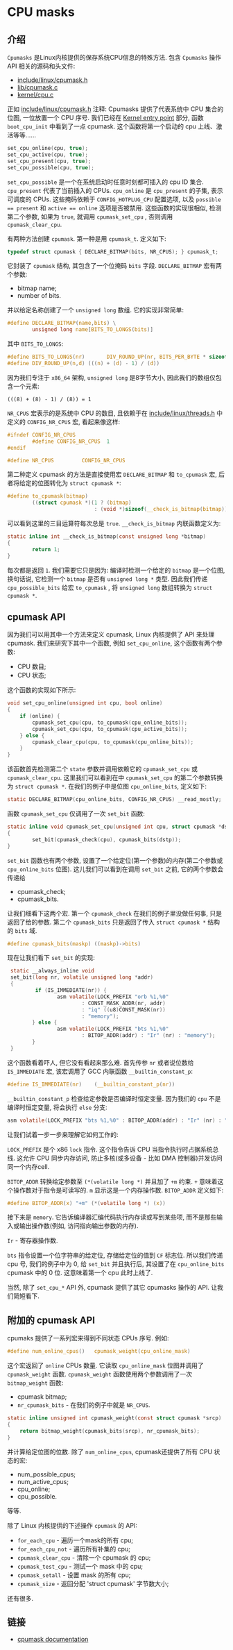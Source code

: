 CPU masks
================================================================================

介绍
--------------------------------------------------------------------------------

`Cpumasks` 是Linux内核提供的保存系统CPU信息的特殊方法. 包含 `Cpumasks` 操作 API 相关的源码和头文件: 

* [include/linux/cpumask.h](https://github.com/torvalds/linux/blob/master/include/linux/cpumask.h)
* [lib/cpumask.c](https://github.com/torvalds/linux/blob/master/lib/cpumask.c)
* [kernel/cpu.c](https://github.com/torvalds/linux/blob/master/kernel/cpu.c)

正如 [include/linux/cpumask.h](https://github.com/torvalds/linux/blob/master/include/linux/cpumask.h) 注释: Cpumasks 提供了代表系统中 CPU 集合的位图, 一位放置一个 CPU 序号. 我们已经在 [Kernel entry point](http://0xax.gitbooks.io/linux-insides/content/Initialization/linux-initialization-4.html) 部分, 函数 `boot_cpu_init` 中看到了一点 cpumask. 这个函数将第一个启动的 cpu 上线、激活等等......

```C
set_cpu_online(cpu, true);
set_cpu_active(cpu, true);
set_cpu_present(cpu, true);
set_cpu_possible(cpu, true);
```

`set_cpu_possible` 是一个在系统启动时任意时刻都可插入的 cpu ID 集合. `cpu_present` 代表了当前插入的 CPUs. `cpu_online` 是 `cpu_present` 的子集, 表示可调度的 CPUs. 这些掩码依赖于 `CONFIG_HOTPLUG_CPU` 配置选项, 以及 `possible == present` 和 `active == online` 选项是否被禁用. 这些函数的实现很相似, 检测第二个参数, 如果为 `true`, 就调用 `cpumask_set_cpu` , 否则调用 `cpumask_clear_cpu`. 

有两种方法创建 `cpumask`. 第一种是用 `cpumask_t`. 定义如下: 

```C
typedef struct cpumask { DECLARE_BITMAP(bits, NR_CPUS); } cpumask_t;
```

它封装了 `cpumask` 结构, 其包含了一个位掩码 `bits` 字段. `DECLARE_BITMAP` 宏有两个参数: 

* bitmap name;
* number of bits.

并以给定名称创建了一个 `unsigned long` 数组. 它的实现非常简单: 

```C
#define DECLARE_BITMAP(name,bits) \
        unsigned long name[BITS_TO_LONGS(bits)]
```

其中 `BITS_TO_LONGS`: 

```C
#define BITS_TO_LONGS(nr)       DIV_ROUND_UP(nr, BITS_PER_BYTE * sizeof(long))
#define DIV_ROUND_UP(n,d) (((n) + (d) - 1) / (d))
```

因为我们专注于 `x86_64` 架构, `unsigned long` 是8字节大小, 因此我们的数组仅包含一个元素: 

```
(((8) + (8) - 1) / (8)) = 1
```

`NR_CPUS` 宏表示的是系统中 CPU 的数目, 且依赖于在 [include/linux/threads.h](https://github.com/torvalds/linux/blob/master/include/linux/threads.h) 中定义的 `CONFIG_NR_CPUS` 宏, 看起来像这样: 

```C
#ifndef CONFIG_NR_CPUS
        #define CONFIG_NR_CPUS  1
#endif

#define NR_CPUS         CONFIG_NR_CPUS
```

第二种定义 cpumask 的方法是直接使用宏 `DECLARE_BITMAP` 和 `to_cpumask` 宏, 后者将给定的位图转化为 `struct cpumask *`: 

```C
#define to_cpumask(bitmap)                                              \
        ((struct cpumask *)(1 ? (bitmap)                                \
                            : (void *)sizeof(__check_is_bitmap(bitmap))))
```

可以看到这里的三目运算符每次总是 `true`. `__check_is_bitmap` 内联函数定义为: 

```C
static inline int __check_is_bitmap(const unsigned long *bitmap)
{
        return 1;
}
```

每次都是返回 `1`. 我们需要它只是因为: 编译时检测一个给定的 `bitmap` 是一个位图, 换句话说, 它检测一个 `bitmap` 是否有 `unsigned long *` 类型. 因此我们传递 `cpu_possible_bits` 给宏 `to_cpumask` , 将 `unsigned long` 数组转换为 `struct cpumask *`. 

cpumask API
--------------------------------------------------------------------------------

因为我们可以用其中一个方法来定义 cpumask, Linux 内核提供了 API 来处理 cpumask. 我们来研究下其中一个函数, 例如 `set_cpu_online`, 这个函数有两个参数: 

* CPU 数目;
* CPU 状态;

这个函数的实现如下所示: 

```C
void set_cpu_online(unsigned int cpu, bool online)
{
	if (online) {
		cpumask_set_cpu(cpu, to_cpumask(cpu_online_bits));
		cpumask_set_cpu(cpu, to_cpumask(cpu_active_bits));
	} else {
		cpumask_clear_cpu(cpu, to_cpumask(cpu_online_bits));
	}
}
```

该函数首先检测第二个 `state` 参数并调用依赖它的 `cpumask_set_cpu` 或 `cpumask_clear_cpu`. 这里我们可以看到在中 `cpumask_set_cpu` 的第二个参数转换为 `struct cpumask *`. 在我们的例子中是位图 `cpu_online_bits`, 定义如下: 

```C
static DECLARE_BITMAP(cpu_online_bits, CONFIG_NR_CPUS) __read_mostly;
```

函数 `cpumask_set_cpu` 仅调用了一次 `set_bit` 函数: 

```C
static inline void cpumask_set_cpu(unsigned int cpu, struct cpumask *dstp)
{
        set_bit(cpumask_check(cpu), cpumask_bits(dstp));
}
```

`set_bit` 函数也有两个参数, 设置了一个给定位(第一个参数)的内存(第二个参数或 `cpu_online_bits` 位图). 这儿我们可以看到在调用 `set_bit` 之前, 它的两个参数会传递给

* cpumask_check;
* cpumask_bits.

让我们细看下这两个宏. 第一个 `cpumask_check` 在我们的例子里没做任何事, 只是返回了给的参数. 第二个 `cpumask_bits` 只是返回了传入 `struct cpumask *` 结构的 `bits` 域. 

```C
#define cpumask_bits(maskp) ((maskp)->bits)
```

现在让我们看下 `set_bit` 的实现: 

```C
 static __always_inline void
 set_bit(long nr, volatile unsigned long *addr)
 {
         if (IS_IMMEDIATE(nr)) {
                asm volatile(LOCK_PREFIX "orb %1,%0"
                        : CONST_MASK_ADDR(nr, addr)
                        : "iq" ((u8)CONST_MASK(nr))
                        : "memory");
        } else {
                asm volatile(LOCK_PREFIX "bts %1,%0"
                        : BITOP_ADDR(addr) : "Ir" (nr) : "memory");
        }
 }
```

这个函数看着吓人, 但它没有看起来那么难. 首先传参 `nr` 或者说位数给 `IS_IMMEDIATE` 宏, 该宏调用了 GCC 内联函数 `__builtin_constant_p`: 

```C
#define IS_IMMEDIATE(nr)    (__builtin_constant_p(nr))
```

`__builtin_constant_p` 检查给定参数是否编译时恒定变量. 因为我们的 `cpu` 不是编译时恒定变量, 将会执行 `else` 分支: 

```C
asm volatile(LOCK_PREFIX "bts %1,%0" : BITOP_ADDR(addr) : "Ir" (nr) : "memory");
```

让我们试着一步一步来理解它如何工作的: 

`LOCK_PREFIX` 是个 x86 `lock` 指令. 这个指令告诉 CPU 当指令执行时占据系统总线. 这允许 CPU 同步内存访问, 防止多核(或多设备 - 比如 DMA 控制器)并发访问同一个内存cell. 

`BITOP_ADDR` 转换给定参数至 `(*(volatile long *)` 并且加了 `+m` 约束. `+` 意味着这个操作数对于指令是可读写的. `m` 显示这是一个内存操作数. `BITOP_ADDR` 定义如下: 

```C
#define BITOP_ADDR(x) "+m" (*(volatile long *) (x))
```

接下来是 `memory`. 它告诉编译器汇编代码执行内存读或写到某些项, 而不是那些输入或输出操作数(例如, 访问指向输出参数的内存). 

`Ir` - 寄存器操作数. 

`bts` 指令设置一个位字符串的给定位, 存储给定位的值到 `CF` 标志位. 所以我们传递 cpu 号, 我们的例子中为 0, 给 `set_bit` 并且执行后, 其设置了在 `cpu_online_bits` cpumask 中的 0 位. 这意味着第一个 cpu 此时上线了. 

当然, 除了 `set_cpu_*` API 外, cpumask 提供了其它 cpumasks 操作的 API. 让我们简短看下. 

附加的 cpumask API
--------------------------------------------------------------------------------

cpumaks 提供了一系列宏来得到不同状态 CPUs 序号. 例如: 

```C
#define num_online_cpus()	cpumask_weight(cpu_online_mask)
```

这个宏返回了 `online` CPUs 数量. 它读取 `cpu_online_mask` 位图并调用了 `cpumask_weight` 函数. `cpumask_weight` 函数使用两个参数调用了一次 `bitmap_weight` 函数: 

* cpumask bitmap;
* `nr_cpumask_bits` - 在我们的例子中就是 `NR_CPUS`. 

```C
static inline unsigned int cpumask_weight(const struct cpumask *srcp)
{
	return bitmap_weight(cpumask_bits(srcp), nr_cpumask_bits);
}
```

并计算给定位图的位数. 除了 `num_online_cpus`, cpumask还提供了所有 CPU 状态的宏: 

* num_possible_cpus;
* num_active_cpus;
* cpu_online;
* cpu_possible.

等等. 

除了 Linux 内核提供的下述操作 `cpumask` 的 API: 

* `for_each_cpu` - 遍历一个mask的所有 cpu;
* `for_each_cpu_not` - 遍历所有补集的 cpu;
* `cpumask_clear_cpu` - 清除一个 cpumask 的 cpu;
* `cpumask_test_cpu` - 测试一个 mask 中的 cpu;
* `cpumask_setall` - 设置 mask 的所有 cpu;
* `cpumask_size` - 返回分配 'struct cpumask' 字节数大小;

还有很多. 

链接
--------------------------------------------------------------------------------

* [cpumask documentation](https://www.kernel.org/doc/Documentation/cpu-hotplug.txt)
